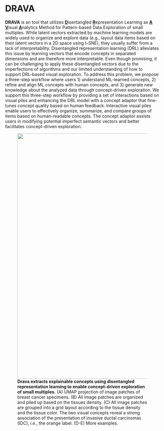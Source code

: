 # DRAVA

<!-- TODO: add a gif here -->

**DRAVA** is an tool that utilizes <ins>**D**</ins>isentangled <ins>**R**</ins>epresentation Learning as <ins>**A**</ins> <ins>**V**</ins>isual <ins>**A**</ins>nalytics Method for Pattern-based Data Exploration of small multiples.
While latent vectors extracted by machine learning models are widely used to organize and explore data (e.g., layout data items based on their latent vectors in a 2D space using t-SNE), they usually suffer from a lack of interpretability. 
Disentangled representation learning (DRL) alleviates this issue by learning vectors that encode concepts in separated dimensions and are therefore more interpretable.
Even though promising, it can be challenging to apply these disentangled vectors due to the imperfections of algorithms and our limited understanding of how to support DRL-based visual exploration.
To address this problem, we propose a three-step workflow where users 1) understand ML-learned concepts, 2) refine and align ML concepts with human concepts, and 3) generate new knowledge about the analyzed data through concept-driven exploration.
We support this three-step workflow by providing a set of interactions based on visual piles and enhancing the DRL model with a concept adaptor that fine-tunes concept quality based on human feedback.
Interactive visual piles enable users to effectively organize, summarize, and compare groups of items based on human-readable concepts. 
The concept adaptor assists users in modifying potential imperfect semantic vectors and better facilitates concept-driven exploration.

<figure>
    <img src="/assets/teaser.jpg" width=800>
    <figcaption> <b>Drava extracts explainable concepts using disentangled representation learning to enable concept-driven exploration of small multiples.</b> (A) UMAP
projection of image patches of breast cancer specimens. (B) All image patches are organized and piled up based on the tissues density.
(C) All image patches are grouped into a grid layout according to the tissue density and the tissue color. The two visual concepts reveal
a strong association of the presentation of invasive ductal carcinomas (IDC), i.e., the orange label. (D-E) More examples. </figcaption>
</figure>

